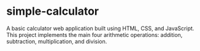 # simple-calculator
A basic calculator web application built using HTML, CSS, and JavaScript. This project implements the main four arithmetic operations: addition, subtraction, multiplication, and division.
